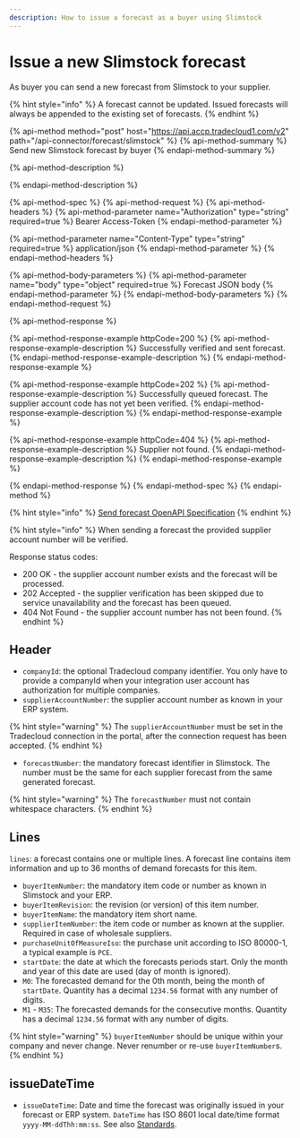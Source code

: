 ```yaml
---
description: How to issue a forecast as a buyer using Slimstock
---
```


# Issue a new Slimstock forecast 

As buyer you can send a new forecast from Slimstock to your supplier.

{% hint style="info" %}
A forecast cannot be updated. Issued forecasts will always be appended to the existing set of forecasts.
{% endhint %}

{% api-method method="post" host="https://api.accp.tradecloud1.com/v2" path="/api-connector/forecast/slimstock" %}
{% api-method-summary %}
Send new Slimstock forecast by buyer
{% endapi-method-summary %}

{% api-method-description %}

{% endapi-method-description %}

{% api-method-spec %}
{% api-method-request %}
{% api-method-headers %}
{% api-method-parameter name="Authorization" type="string" required=true %}
Bearer Access-Token
{% endapi-method-parameter %}

{% api-method-parameter name="Content-Type" type="string" required=true %}
application/json
{% endapi-method-parameter %}
{% endapi-method-headers %}

{% api-method-body-parameters %}
{% api-method-parameter name="body" type="object" required=true %}
Forecast JSON body
{% endapi-method-parameter %}
{% endapi-method-body-parameters %}
{% endapi-method-request %}

{% api-method-response %}

{% api-method-response-example httpCode=200 %}
{% api-method-response-example-description %} 
Successfully verified and sent forecast.
{% endapi-method-response-example-description %}
{% endapi-method-response-example %}

{% api-method-response-example httpCode=202 %}
{% api-method-response-example-description %} 
Successfully queued forecast. The supplier account code has not yet been verified.
{% endapi-method-response-example-description %}
{% endapi-method-response-example %}

{% api-method-response-example httpCode=404 %}
{% api-method-response-example-description %} 
Supplier not found.
{% endapi-method-response-example-description %}
{% endapi-method-response-example %}

{% endapi-method-response %}
{% endapi-method-spec %}
{% endapi-method %}

{% hint style="info" %}
[Send forecast OpenAPI Specification](https://swagger-ui.accp.tradecloud1.com/?url=https://api.accp.tradecloud1.com/v2/api-connector/specs.yaml#/buyer-endpoints/sendSlimstockForecastByBuyerRoute)
{% endhint %}

{% hint style="info" %}
When sending a forecast the provided supplier account number will be verified. 

Response status codes:
- 200 OK - the supplier account number exists and the forecast will be processed.
- 202 Accepted - the supplier verification has been skipped due to service unavailability and the forecast has been queued.
- 404 Not Found - the supplier account number has not been found. 
{% endhint %}

## Header

* `companyId`: the optional Tradecloud company identifier. You only have to provide a companyId when your integration user account has authorization for multiple companies.
* `supplierAccountNumber`: the supplier account number as known in your ERP system.

{% hint style="warning" %}
The `supplierAccountNumber` must be set in the Tradecloud connection in the portal, after the connection request has been accepted.
{% endhint %}

* `forecastNumber`: the mandatory forecast identifier in Slimstock. The number must be the same for each supplier forecast from the same generated forecast.

{% hint style="warning" %}
The `forecastNumber` must not contain whitespace characters.
{% endhint %}

## Lines

`lines`: a forecast contains one or multiple lines. A forecast line contains item information and up to 36 months of demand forecasts for this item.

* `buyerItemNumber`: the mandatory item code or number as known in Slimstock and your ERP.
* `buyerItemRevision`: the revision \(or version\) of this item number.
* `buyerItemName`: the mandatory item short name.
* `supplierItemNumber`: the item code or number as known at the supplier. Required in case of wholesale suppliers.
* `purchaseUnitOfMeasureIso`: the purchase unit according to ISO 80000-1, a typical example is `PCE`.
* `startDate`: the date at which the forecasts periods start. Only the month and year of this date are used (day of month is ignored).
* `M0`: The forecasted demand for the 0th month, being the month of `startDate`. Quantity has a decimal `1234.56` format with any number of digits.
* `M1` - `M35`: The forecasted demands for the consecutive months. Quantity has a decimal `1234.56` format with any number of digits.

{% hint style="warning" %}
`buyerItemNumber` should be unique within your company and never change. Never renumber or re-use `buyerItemNumber`s.
{% endhint %}

## issueDateTime

* `issueDateTime`: Date and time the forecast was originally issued in your forecast or ERP system. `DateTime` has ISO 8601 local date/time format `yyyy-MM-ddThh:mm:ss`. See also [Standards](../../api/standards.md).
